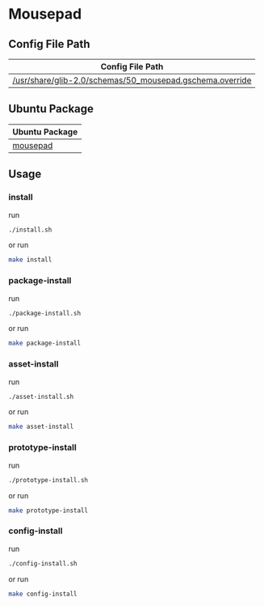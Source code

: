 

# Mousepad




## Config File Path

| Config File Path |
| --- |
| [/usr/share/glib-2.0/schemas/50_mousepad.gschema.override](./asset/overlay/usr/share/glib-2.0/schemas/50_mousepad.gschema.override) |




## Ubuntu Package

| Ubuntu Package |
| --- |
| [mousepad](https://packages.ubuntu.com/noble/mousepad) |




## Usage


### install

run

``` sh
./install.sh
```

or run

``` sh
make install
```


### package-install

run

``` sh
./package-install.sh
```

or run

``` sh
make package-install
```


### asset-install

run

``` sh
./asset-install.sh
```

or run

``` sh
make asset-install
```


### prototype-install

run

``` sh
./prototype-install.sh
```

or run

``` sh
make prototype-install
```


### config-install

run

``` sh
./config-install.sh
```

or run

``` sh
make config-install
```
